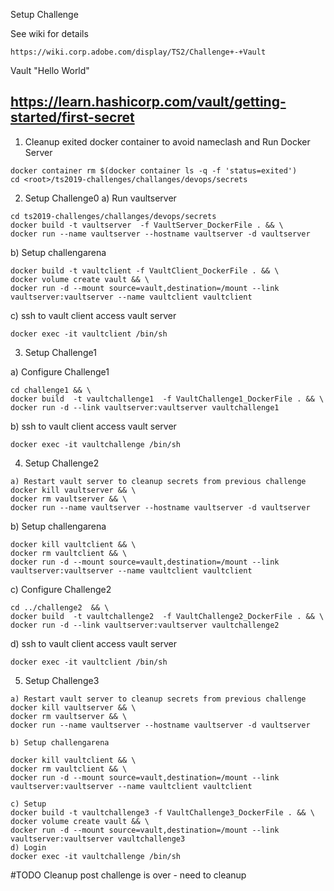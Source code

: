 Setup Challenge

See wiki for details
```
https://wiki.corp.adobe.com/display/TS2/Challenge+-+Vault
```


Vault "Hello World"
## https://learn.hashicorp.com/vault/getting-started/first-secret

1. Cleanup exited docker container to avoid nameclash and Run Docker Server

```
docker container rm $(docker container ls -q -f 'status=exited')
cd <root>/ts2019-challenges/challanges/devops/secrets
```

2. Setup Challenge0
a) Run vaultserver
```
cd ts2019-challenges/challanges/devops/secrets
docker build -t vaultserver  -f VaultServer_DockerFile . && \
docker run --name vaultserver --hostname vaultserver -d vaultserver
```

b) Setup challengarena
```
docker build -t vaultclient -f VaultClient_DockerFile . && \
docker volume create vault && \
docker run -d --mount source=vault,destination=/mount --link vaultserver:vaultserver --name vaultclient vaultclient
```
c) ssh to vault client access vault server
```
docker exec -it vaultclient /bin/sh
```


3. Setup Challenge1

a) Configure Challenge1
```
cd challenge1 && \
docker build  -t vaultchallenge1  -f VaultChallenge1_DockerFile . && \
docker run -d --link vaultserver:vaultserver vaultchallenge1
```
b) ssh to vault client access vault server
```
docker exec -it vaultchallenge /bin/sh
```

4. Setup Challenge2

```
a) Restart vault server to cleanup secrets from previous challenge
docker kill vaultserver && \
docker rm vaultserver && \
docker run --name vaultserver --hostname vaultserver -d vaultserver
```
b) Setup challengarena
```
docker kill vaultclient && \
docker rm vaultclient && \
docker run -d --mount source=vault,destination=/mount --link vaultserver:vaultserver --name vaultclient vaultclient
```
c) Configure Challenge2
```
cd ../challenge2  && \
docker build  -t vaultchallenge2  -f VaultChallenge2_DockerFile . && \
docker run -d --link vaultserver:vaultserver vaultchallenge2
```
d) ssh to vault client access vault server
```
docker exec -it vaultclient /bin/sh
```


5. Setup Challenge3

```
a) Restart vault server to cleanup secrets from previous challenge
docker kill vaultserver && \
docker rm vaultserver && \
docker run --name vaultserver --hostname vaultserver -d vaultserver

b) Setup challengarena

docker kill vaultclient && \
docker rm vaultclient && \
docker run -d --mount source=vault,destination=/mount --link vaultserver:vaultserver --name vaultclient vaultclient

c) Setup  
docker build -t vaultchallenge3 -f VaultChallenge3_DockerFile . && \
docker volume create vault && \
docker run -d --mount source=vault,destination=/mount --link vaultserver:vaultserver vaultchallenge3
d) Login
docker exec -it vaultchallenge /bin/sh
```


#TODO Cleanup post challenge is over - need to cleanup
